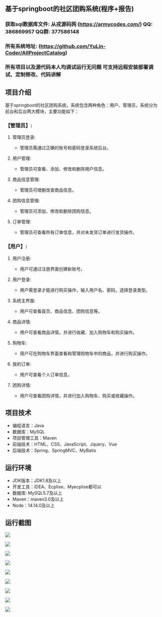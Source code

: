 ## 基于springboot的社区团购系统(程序+报告)

###  获取sql数据库文件: 从戎源码网 (https://armycodes.com/) QQ: 386869957 QQ群: 377586148
###  所有系统地址: (https://github.com/YuLin-Coder/AllProjectCatalog) 
###  所有项目以及源代码本人均调试运行无问题 可支持远程安装部署调试、定制修改、代码讲解

## 项目介绍
基于springboot的社区团购系统，系统包含两种角色：用户、管理员，系统分为前台和后台两大模块，主要功能如下：

### 【管理员】:
1. 管理员登录:
   - 管理员需通过正确的账号和密码登录系统后台。

2. 用户管理:
   - 管理员可查看、添加、修改和删除用户信息。

3. 商品信息管理:
   - 管理员可增删改查商品信息。

4. 团购信息管理:
   - 管理员可添加、修改和删除团购信息。

5. 订单管理:
   - 管理员可查看所有订单信息，并对未发货订单进行发货操作。

### 【用户】:
1. 用户注册:
   - 用户可通过注册界面创建新账号。

2. 用户登录:
   - 用户需登录才能进行购买操作，输入用户名、密码，选择登录类型。

3. 系统主界面:
   - 用户可查看首页、商品信息、团购信息等。

4. 商品详情:
   - 用户可查看商品详情，并进行收藏、加入购物车和购买操作。

5. 购物车:
   - 用户可在购物车界面查看和管理购物车中的商品，并进行购买操作。

6. 我的订单:
   - 用户可查看个人订单信息。

7. 团购详情:
   - 用户可查看团购详情，并进行加入购物车、购买或收藏操作。

## 项目技术
- 编程语言：Java
- 数据库：MySQL
- 项目管理工具：Maven
- 前端技术：HTML、CSS、JavaScript、Jquery、Vue
- 后端技术：Spring、SpringMVC、MyBatis

## 运行环境
- JDK版本：JDK1.8及以上
- 开发工具：IDEA、Ecplise、Myecplise都可以
- 数据库: MySQL5.7及以上
- Maven：maven3.0及以上
- Node：14.14.0及以上

## 运行截图
![](screenshot/1.png)

![](screenshot/2.png)

![](screenshot/3.png)

![](screenshot/4.png)

![](screenshot/5.png)

![](screenshot/6.png)

![](screenshot/7.png)

![](screenshot/8.png)

![](screenshot/9.png)
